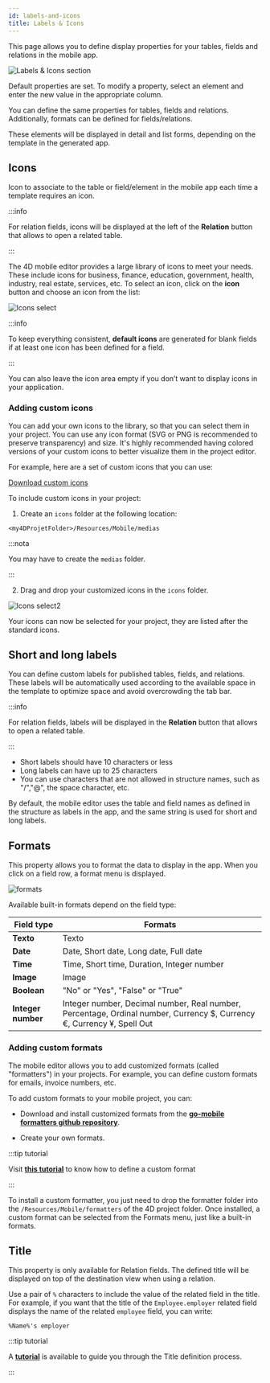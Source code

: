 ```yaml
---
id: labels-and-icons
title: Labels & Icons
---
```


This page allows you to define display properties for your tables, fields and relations in the mobile app.

![Labels & Icons section](img/Labels-&-icons-section-4D-for-iOS.png)

Default properties are set. To modify a property, select an element and enter the new value in the appropriate column.

You can define the same properties for tables, fields and relations. Additionally, formats can be defined for fields/relations.

These elements will be displayed in detail and list forms, depending on the template in the generated app.


## Icons

Icon to associate to the table or field/element in the mobile app each time a template requires an icon.

:::info

For relation fields, icons will be displayed at the left of the **Relation** button that allows to open a related table.

:::

The 4D mobile editor provides a large library of icons to meet your needs. These include icons for business, finance, education, government, health, industry, real estate, services, etc. To select an icon, click on the **icon** button and choose an icon from the list:

![Icons select](img/icon-library.png)

:::info

To keep everything consistent, **default icons** are generated for blank fields if at least one icon has been defined for a field.

:::

You can also leave the icon area empty if you don’t want to display icons in your application.


### Adding custom icons

You can add your own icons to the library, so that you can select them in your project. You can use any icon format (SVG or PNG is recommended to preserve transparency) and size. It's highly recommended having colored versions of your custom icons to better visualize them in the project editor.

For example, here are a set of custom icons that you can use:

<div className="center-button">
<a
  className="button button--primary"
  href="https://github.com/4d-go-mobile/tutorial-CustomIcons/releases/latest/download/tutorial-CustomIcons.zip">
  Download custom icons
</a>
</div>

To include custom icons in your project:

1. Create an `icons` folder at the following location:

```
<my4DProjetFolder>/Resources/Mobile/medias
```

:::nota

You may have to create the `medias` folder.

:::

2. Drag and drop your customized icons in the `icons` folder.

![Icons select2](img/mobile-folder-custom-icons.png)

Your icons can now be selected for your project, they are listed after the standard icons.




## Short and long labels

You can define custom labels for published tables, fields, and relations. These labels will be automatically used according to the available space in the template to optimize space and avoid overcrowding the tab bar.

:::info

For relation fields, labels will be displayed in the **Relation** button that allows to open a related table.

:::

- Short labels should have 10 characters or less
- Long labels can have up to 25 characters
- You can use characters that are not allowed in structure names, such as "/","@", the space character, etc.

By default, the mobile editor uses the table and field names as defined in the structure as labels in the app, and the same string is used for short and long labels.


## Formats

This property allows you to format the data to display in the app. When you click on a field row, a format menu is displayed.

![formats](img/formats-menu.png)

Available built-in formats depend on the field type:

| Field type         | Formats                                                                                                                |
| ------------------ | ---------------------------------------------------------------------------------------------------------------------- |
| **Texto**          | Texto                                                                                                                  |
| **Date**           | Date, Short date, Long date, Full date                                                                                 |
| **Time**           | Time, Short time, Duration, Integer number                                                                             |
| **Image**          | Image                                                                                                                  |
| **Boolean**        | "No" or "Yes", "False" or "True"                                                                                       |
| **Integer number** | Integer number, Decimal number, Real number, Percentage, Ordinal number, Currency $, Currency €, Currency ¥, Spell Out |


### Adding custom formats

The mobile editor allows you to add customized formats (called "formatters") in your projects. For example, you can define custom formats for emails, invoice numbers, etc.

To add custom formats to your mobile project, you can:

- Download and install customized formats from the [**go-mobile formatters github repository**](https://4d-for-ios.github.io/gallery/#/type/formatter/picker/0).

- Create your own formats.

:::tip tutorial

Visit [**this tutorial**](../tutorials/data-formatter/create-data-formatter) to know how to define a custom format

:::

To install a custom formatter, you just need to drop the formatter folder into the `/Resources/Mobile/formatters` of the 4D project folder. Once installed, a custom format can be selected from the Formats menu, just like a built-in formats.


## Title

This property is only available for Relation fields. The defined title will be displayed on top of the destination view when using a relation.

Use a pair of `%` characters to include the value of the related field in the title. For example, if you want that the title of the `Employee.employer` related field displays the name of the related `employee` field, you can write:

```
%Name%'s employer
```

:::tip tutorial

A [**tutorial**](../tutorials/relations/one-to-many-title-definition) is available to guide you through the Title definition process.

:::
